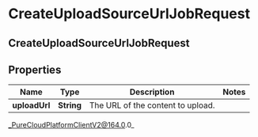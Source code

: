 # CreateUploadSourceUrlJobRequest

## CreateUploadSourceUrlJobRequest

## Properties

|Name | Type | Description | Notes|
|------------ | ------------- | ------------- | -------------|
| **uploadUrl** | **String** | The URL of the content to upload. | |



_PureCloudPlatformClientV2@164.0.0_
